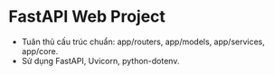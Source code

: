 <!-- Use this file to provide workspace-specific custom instructions to Copilot. For more details, visit https://code.visualstudio.com/docs/copilot/copilot-customization#_use-a-githubcopilotinstructionsmd-file -->

# FastAPI Web Project
- Tuân thủ cấu trúc chuẩn: app/routers, app/models, app/services, app/core.
- Sử dụng FastAPI, Uvicorn, python-dotenv.
